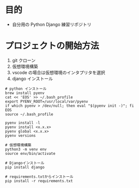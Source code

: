 # 目的

- 自分用の Python Django 練習リポジトリ

# プロジェクトの開始方法

1. git クローン
2. 仮想環境構築
3. vscode の場合は仮想環境のインタプリタを選択
4. django インストール

```
# python インストール
brew install pyenv
cat << 'EOS' >> ~/.bash_profile
export PYENV_ROOT=/usr/local/var/pyenv
if which pyenv > /dev/null; then eval "$(pyenv init -)"; fi
EOS
source ~/.bash_profile

pyenv install -l
pyenv install <x.x.x>
pyenv global <x.x.x>
pyenv versions

# 仮想環境構築
python3 -m venv env
source env/bin/activate

# Djangoインストール
pip install django

# requirements.txtからインストール
pip install -r requirements.txt
```
